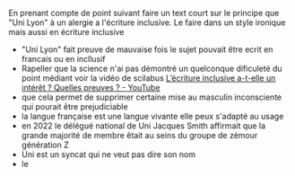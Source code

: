 En prenant compte de point suivant faire un text court sur le principe que "Uni Lyon" à un alergie a l'écriture inclusive. Le faire dans un style ironique mais aussi en écriture inclusive 
- "Uni Lyon" fait preuve de mauvaise fois le sujet pouvait être ecrit en francais ou en incllusif
- Rapeller que la science n'ai pas démontré un quelconque dificuleté  du point médiant voir la vidéo de scilabus [L’écriture inclusive a-t-elle un intérêt ? Quelles preuves ? - YouTube](https://www.youtube.com/watch?v=url1TFdHlSI)
- que cela permet de supprimer certaine mise au masculin inconsciente qui pourait être prejudiciable 
- la langue française est une langue vivante elle peux s'adapté au usage
- en 2022 le délégué national de Uni Jacques Smith affirmait que la grande majorité de membre êtait au seins du groupe de zémour génération Z
- Uni est un syncat qui ne veut pas dire son nom 
- le
